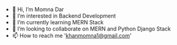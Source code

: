 - 👋 Hi, I’m Momna Dar
- 👀 I’m interested in Backend Development
- 🌱 I’m currently learning MERN Stack
- 💞️ I’m looking to collaborate on MERN and Python Django Stack 
- 📫 How to reach me 'khanmomna1@gmail.com'

<!---
Momnadar1/Momnadar1 is a ✨ special ✨ repository because its `README.md` (this file) appears on your GitHub profile.
You can click the Preview link to take a look at your changes.
--->
